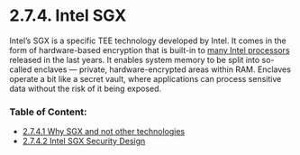 # 2.7.4. Intel SGX

Intel’s SGX is a specific TEE technology developed by Intel. It comes in the form of hardware-based encryption that is built-in to [many Intel processors](https://ark.intel.com/content/www/us/en/ark/search/featurefilter.html?productType=873) released in the last years. It enables system memory to be split into so-called enclaves — private, hardware-encrypted areas within RAM. Enclaves operate a bit like a secret vault, where applications can process sensitive data without the risk of it being exposed.



### Table of Content:

* [2.7.4.1 Why SGX and not other technologies](2.7.4.1-why-sgx-and-not-other-technologies.md)
* [2.7.4.2 Intel SGX Security Design](2.7.4.2-intel-sgx-security-design.md)
